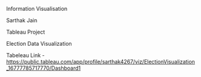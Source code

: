 Information Visualisation

Sarthak Jain

Tableau Project

Election Data Visualization

Tabeleau Link - https://public.tableau.com/app/profile/sarthak4267/viz/ElectionVisualization_16777785717770/Dashboard1
